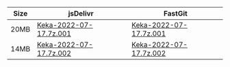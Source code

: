 |    Size   |     jsDelivr  | FastGit |
|  ---  |  ---  |  ---  |
| 20MB | [Keka-2022-07-17.7z.001](https://cdn.jsdelivr.net/gh/mainians/Keka@main/Keka-2022-07-17.7z.001) | [Keka-2022-07-17.7z.001](https://raw.fastgit.org/mainians/Keka/main/Keka-2022-07-17.7z.001) |
| 14MB | [Keka-2022-07-17.7z.002](https://cdn.jsdelivr.net/gh/mainians/Keka@main/Keka-2022-07-17.7z.002) | [Keka-2022-07-17.7z.002](https://raw.fastgit.org/mainians/Keka/main/Keka-2022-07-17.7z.002) |

